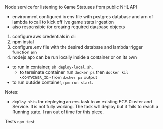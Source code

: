 Node service for listening to Game Statuses from public NHL API
 - environment configured in env file with postgres database and arn of lambda to call to kick off live game stats ingestion
 - also responsible for creating required database objects

1. configure aws credentials in cli
2. npm install 
3. configure .env file with the desired database and lambda trigger function arn
4. nodejs app can be run locally inside a container or on its own
  - to run in container, `sh deploy-local.sh`.
    -  to terminate container, run `docker ps` then `docker kil <CONTAINER_ID>` from `docker ps` output
  - to run outside container, `npm run start`.
  

Notes:
  - `deploy.sh` is for deploying an ecs task to an existing ECS Cluster and Service. It is not fully working. The task will
     deploy but it fails to reach a Running state. I ran out of time for this piece.


Tests
`npm test`